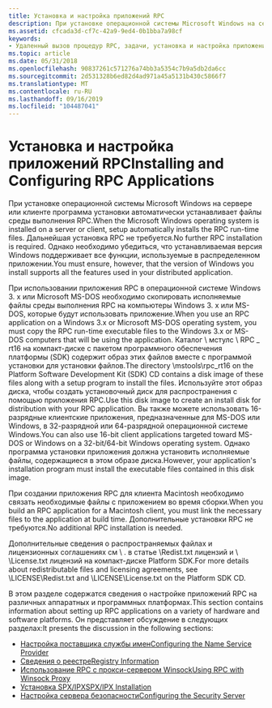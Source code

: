 ```yaml
---
title: Установка и настройка приложений RPC
description: При установке операционной системы Microsoft Windows на сервере или клиенте программа установки автоматически устанавливает файлы среды выполнения RPC.
ms.assetid: cfcada3d-cf7c-42a9-9ed4-0b1bba7a98cf
keywords:
- Удаленный вызов процедур RPC, задачи, установка и настройка приложений
ms.topic: article
ms.date: 05/31/2018
ms.openlocfilehash: 90837261c571276a74bb3a5354c7b9a5db2da6cc
ms.sourcegitcommit: 2d531328b6ed82d4ad971a45a5131b430c5866f7
ms.translationtype: MT
ms.contentlocale: ru-RU
ms.lasthandoff: 09/16/2019
ms.locfileid: "104487041"
---
```

# <a name="installing-and-configuring-rpc-applications"></a><span data-ttu-id="ba3ba-104">Установка и настройка приложений RPC</span><span class="sxs-lookup"><span data-stu-id="ba3ba-104">Installing and Configuring RPC Applications</span></span>

<span data-ttu-id="ba3ba-105">При установке операционной системы Microsoft Windows на сервере или клиенте программа установки автоматически устанавливает файлы среды выполнения RPC.</span><span class="sxs-lookup"><span data-stu-id="ba3ba-105">When the Microsoft Windows operating system is installed on a server or client, setup automatically installs the RPC run-time files.</span></span> <span data-ttu-id="ba3ba-106">Дальнейшая установка RPC не требуется.</span><span class="sxs-lookup"><span data-stu-id="ba3ba-106">No further RPC installation is required.</span></span> <span data-ttu-id="ba3ba-107">Однако необходимо убедиться, что устанавливаемая версия Windows поддерживает все функции, используемые в распределенном приложении.</span><span class="sxs-lookup"><span data-stu-id="ba3ba-107">You must ensure, however, that the version of Windows you install supports all the features used in your distributed application.</span></span>

<span data-ttu-id="ba3ba-108">При использовании приложения RPC в операционной системе Windows 3. x или Microsoft MS-DOS необходимо скопировать исполняемые файлы среды выполнения RPC на компьютеры Windows 3. x или MS-DOS, которые будут использовать приложение.</span><span class="sxs-lookup"><span data-stu-id="ba3ba-108">When you use an RPC application on a Windows 3.x or Microsoft MS-DOS operating system, you must copy the RPC run-time executable files to the Windows 3.x or MS-DOS computers that will be using the application.</span></span> <span data-ttu-id="ba3ba-109">Каталог \\ мстулс \\ RPC \_ rt16 на компакт-диске с пакетом программного обеспечения платформы (SDK) содержит образ этих файлов вместе с программой установки для установки файлов.</span><span class="sxs-lookup"><span data-stu-id="ba3ba-109">The directory \\mstools\\rpc\_rt16 on the Platform Software Development Kit (SDK) CD contains a disk image of these files along with a setup program to install the files.</span></span> <span data-ttu-id="ba3ba-110">Используйте этот образ диска, чтобы создать установочный диск для распространения с помощью приложения RPC.</span><span class="sxs-lookup"><span data-stu-id="ba3ba-110">Use this disk image to create an install disk for distribution with your RPC application.</span></span> <span data-ttu-id="ba3ba-111">Вы также можете использовать 16-разрядные клиентские приложения, предназначенные для MS-DOS или Windows, в 32-разрядной или 64-разрядной операционной системе Windows.</span><span class="sxs-lookup"><span data-stu-id="ba3ba-111">You can also use 16-bit client applications targeted toward MS-DOS or Windows on a 32-bit/64-bit Windows operating system.</span></span> <span data-ttu-id="ba3ba-112">Однако программа установки приложения должна установить исполняемые файлы, содержащиеся в этом образе диска.</span><span class="sxs-lookup"><span data-stu-id="ba3ba-112">However, your application's installation program must install the executable files contained in this disk image.</span></span>

<span data-ttu-id="ba3ba-113">При создании приложения RPC для клиента Macintosh необходимо связать необходимые файлы с приложением во время сборки.</span><span class="sxs-lookup"><span data-stu-id="ba3ba-113">When you build an RPC application for a Macintosh client, you must link the necessary files to the application at build time.</span></span> <span data-ttu-id="ba3ba-114">Дополнительные установки RPC не требуются.</span><span class="sxs-lookup"><span data-stu-id="ba3ba-114">No additional RPC installation is needed.</span></span>

<span data-ttu-id="ba3ba-115">Дополнительные сведения о распространяемых файлах и лицензионных соглашениях см \\ . в статье \\Redist.txt лицензий и \\ \\License.txt лицензий на компакт-диске Platform SDK.</span><span class="sxs-lookup"><span data-stu-id="ba3ba-115">For more details about redistributable files and licensing agreements, see \\LICENSE\\Redist.txt and \\LICENSE\\License.txt on the Platform SDK CD.</span></span>

<span data-ttu-id="ba3ba-116">В этом разделе содержатся сведения о настройке приложений RPC на различных аппаратных и программных платформах.</span><span class="sxs-lookup"><span data-stu-id="ba3ba-116">This section contains information about setting up RPC applications on a variety of hardware and software platforms.</span></span> <span data-ttu-id="ba3ba-117">Он представляет обсуждение в следующих разделах:</span><span class="sxs-lookup"><span data-stu-id="ba3ba-117">It presents the discussion in the following sections:</span></span>

-   [<span data-ttu-id="ba3ba-118">Настройка поставщика службы имен</span><span class="sxs-lookup"><span data-stu-id="ba3ba-118">Configuring the Name Service Provider</span></span>](configuring-the-name-service-provider.md)
-   [<span data-ttu-id="ba3ba-119">Сведения о реестре</span><span class="sxs-lookup"><span data-stu-id="ba3ba-119">Registry Information</span></span>](registry-information.md)
-   [<span data-ttu-id="ba3ba-120">Использование RPC с прокси-сервером Winsock</span><span class="sxs-lookup"><span data-stu-id="ba3ba-120">Using RPC with Winsock Proxy</span></span>](using-rpc-with-winsock-proxy.md)
-   [<span data-ttu-id="ba3ba-121">Установка SPX/IPX</span><span class="sxs-lookup"><span data-stu-id="ba3ba-121">SPX/IPX Installation</span></span>](spx-ipx-installation.md)
-   [<span data-ttu-id="ba3ba-122">Настройка сервера безопасности</span><span class="sxs-lookup"><span data-stu-id="ba3ba-122">Configuring the Security Server</span></span>](configuring-the-security-server.md)

 

 




